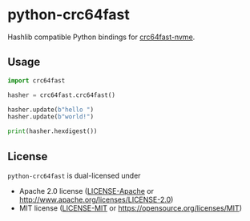 # python-crc64fast

Hashlib compatible Python bindings for [crc64fast-nvme](https://github.com/awesomized/crc64fast-nvme).  

## Usage

```Python
import crc64fast

hasher = crc64fast.crc64fast()

hasher.update(b"hello ")
hasher.update(b"world!")

print(hasher.hexdigest())
```

## License

`python-crc64fast` is dual-licensed under

* Apache 2.0 license ([LICENSE-Apache](./LICENSE-Apache) or <http://www.apache.org/licenses/LICENSE-2.0>)
* MIT license ([LICENSE-MIT](./LICENSE-MIT) or <https://opensource.org/licenses/MIT>)
